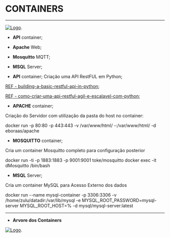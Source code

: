
# CONTAINERS
-------------

[![Logo](https://raw.githubusercontent.com/edgarreis/senseiot/master/sense2.0/Dockers/docker.png)](https://github.com/Garagem-Hacker/senseiot/).


* **API** container;
* **Apache** Web;
* **Mosquitto** MQTT;
* **MSQL** Server;


* **API** container;
Criação uma API RestFUL em Python;

[REF - building-a-basic-restful-api-in-python](https://www.codementor.io/sagaragarwal94/building-a-basic-restful-api-in-python-58k02xsiq);

[REF - como-criar-uma-api-restful-agil-e-escalavel-com-python](http://www.programadorlivre.com/como-criar-uma-api-restful-agil-e-escalavel-com-python-parte-1/);

* **APACHE** container;

Criação do Servidor com utilização da pasta do host no container:

docker run -p 80:80 -p 443:443 -v /var/www/html/ -:/var/www/html/ -d eboraas/apache



* **MOSQUITTO** container;

Cria um container Mosquitto completo para configuração posterior

docker run -ti -p 1883:1883 -p 9001:9001 toke/mosquitto
docker exec -it dMosquitto /bin/bash

* **MSQL** Server;

Cria um container MySQL para Acesso Externo dos dados


docker run --name mysql-container -p 3306:3306 -v /home/zulu/datadir:/var/lib/mysql -e MYSQL_ROOT_PASSWORD=mysql-server MYSQL_ROOT_HOST=% -d mysql/mysql-server:latest


------------------

* **Arvore dos Containers**


[![Logo](https://raw.githubusercontent.com/edgarreis/senseiot/master/sense2.0/Dockers/Tree-04-09-17.png)](https://github.com/Garagem-Hacker/senseiot/).
